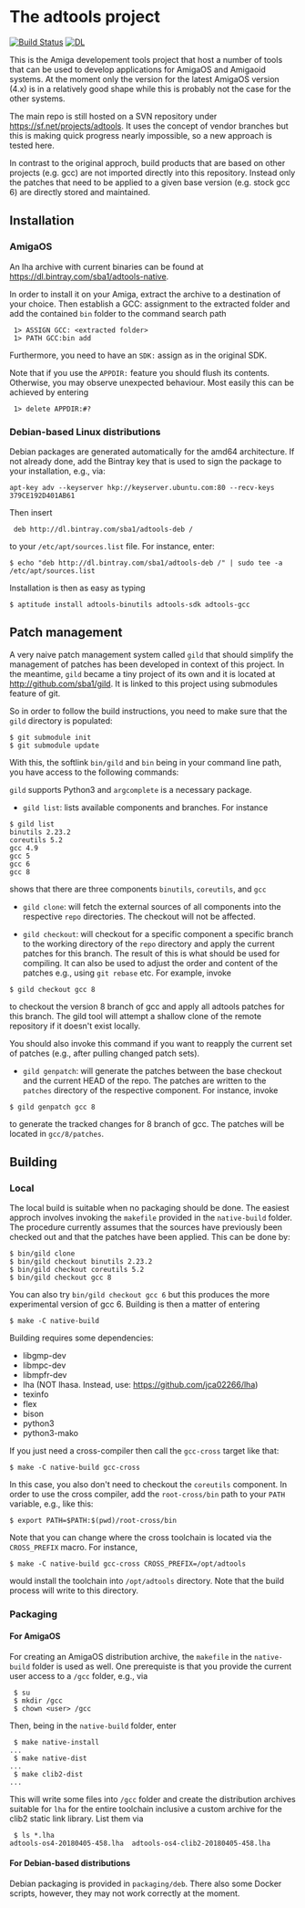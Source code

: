 The adtools project
===================

[![Build Status](https://travis-ci.org/sba1/adtools.svg?branch=master)](https://travis-ci.org/sba1/adtools)
[![DL](https://api.bintray.com/packages/sba1/adtools-native/adtools/images/download.svg)](https://bintray.com/sba1/adtools-native/adtools/_latestVersion#files)

This is the Amiga developement tools project that host a number of tools
that can be used to develop applications for AmigaOS and Amigaoid
systems. At the moment only the version for the latest AmigaOS version
(4.x) is in a relatively good shape while this is probably not the case
for the other systems.

The main repo is still hosted on a SVN repository under
https://sf.net/projects/adtools. It uses the concept of vendor branches
but this is making quick progress nearly impossible, so a new approach
is tested here.

In contrast to the original approch, build products that are based on
other projects (e.g. gcc) are not imported directly into this
repository. Instead only the patches that need to be applied to a given
base version (e.g. stock gcc 6) are directly stored and maintained.

Installation
------------

### AmigaOS

An lha archive with current binaries can be found at https://dl.bintray.com/sba1/adtools-native.

In order to install it on your Amiga, extract the archive to a destination of your
choice. Then establish a GCC: assignment to the extracted folder and add the contained
```bin``` folder to the command search path

```
 1> ASSIGN GCC: <extracted folder>
 1> PATH GCC:bin add
```

Furthermore, you need to have an ```SDK:``` assign as in the original SDK.

Note that if you use the ```APPDIR:``` feature you should flush its contents. Otherwise,
you may observe unexpected behaviour. Most easily this can be achieved by entering

```
 1> delete APPDIR:#?
```


### Debian-based Linux distributions

Debian packages are generated automatically for the amd64 architecture. If not already
done, add the Bintray key that is used to sign the package to your installation, e.g., via:

```
apt-key adv --keyserver hkp://keyserver.ubuntu.com:80 --recv-keys 379CE192D401AB61
```

Then insert

```
 deb http://dl.bintray.com/sba1/adtools-deb /
```

to your ```/etc/apt/sources.list``` file. For instance, enter:

```
$ echo "deb http://dl.bintray.com/sba1/adtools-deb /" | sudo tee -a /etc/apt/sources.list
```

Installation is then as easy as typing

```
$ aptitude install adtools-binutils adtools-sdk adtools-gcc
```

Patch management
----------------

A very naive patch management system called ```gild``` that should simplify the
management of patches has been developed in context of this project. In the
meantime, ```gild``` became a tiny project of its own and it is located at
http://github.com/sba1/gild. It is linked to this project using submodules
feature of git.

So in order to follow the build instructions, you need to make sure that the
```gild``` directory is populated:

```
$ git submodule init
$ git submodule update
````
With this, the softlink ```bin/gild``` and ```bin``` being in your command
line path, you have access to the following commands:

```gild``` supports Python3 and ```argcomplete``` is a necessary package.


* ```gild list```: lists available components and branches. For instance
 ```
 $ gild list
 binutils 2.23.2
 coreutils 5.2
 gcc 4.9
 gcc 5
 gcc 6
 gcc 8
 ```
 shows that there are three components ```binutils```, ```coreutils```,
 and ```gcc```

* ```gild clone```: will fetch the external sources of all components into
 the respective ```repo``` directories. The checkout will not be affected.

* ```gild checkout```: will checkout for a specific component a specific
 branch to the working directory of the ```repo``` directory and apply
 the current patches for this branch. The result of this is what should
 be used for compiling. It can also be used to adjust the order and
 content of the patches e.g., using ```git rebase``` etc. For example,
 invoke
 ```
 $ gild checkout gcc 8
 ```
 to checkout the version 8 branch of gcc and apply all adtools patches
 for this branch. The gild tool will attempt a shallow clone of the
 remote repository if it doesn't exist locally.

 You should also invoke this command if you want to reapply the current
 set of patches (e.g., after pulling changed patch sets).

* ```gild genpatch```: will generate the patches between the base checkout
 and the current HEAD of the repo. The patches are written to the
 ```patches``` directory of the respective component. For instance,
 invoke
 ```
 $ gild genpatch gcc 8
 ```
 to generate the tracked changes for 8 branch of gcc. The patches will
 be located in ```gcc/8/patches```.

Building
--------

### Local

The local build is suitable when no packaging should be done. The easiest
approch involves invoking the ```makefile``` provided in the
```native-build``` folder. The procedure currently assumes that the sources
have previously been checked out and that the patches have been applied.
This can be done by:
```
$ bin/gild clone
$ bin/gild checkout binutils 2.23.2
$ bin/gild checkout coreutils 5.2
$ bin/gild checkout gcc 8
```
You can also try ```bin/gild checkout gcc 6``` but this produces the more
experimental version of gcc 6. Building is then a matter of entering
```
$ make -C native-build
```

Building requires some dependencies:
- libgmp-dev
- libmpc-dev
- libmpfr-dev
- lha (NOT lhasa. Instead, use: https://github.com/jca02266/lha)
- texinfo
- flex
- bison
- python3
- python3-mako

If you just need a cross-compiler then call the ```gcc-cross``` target like
that:

```
$ make -C native-build gcc-cross
```

In this case, you also don't need to checkout the ```coreutils```
component. In order to use the cross compiler, add the ```root-cross/bin```
path to your ```PATH``` variable, e.g., like this:

```
$ export PATH=$PATH:$(pwd)/root-cross/bin
```

Note that you can change where the cross toolchain is located via the
```CROSS_PREFIX``` macro. For instance,

```
$ make -C native-build gcc-cross CROSS_PREFIX=/opt/adtools
```
would install the toolchain into ```/opt/adtools``` directory. Note that
the build process will write to this directory.

### Packaging

#### For AmigaOS

For creating an AmigaOS distribution archive, the ```makefile``` in the
```native-build``` folder is used as well. One prerequiste is that you
provide the current user access to a ```/gcc``` folder, e.g., via
```
 $ su
 $ mkdir /gcc
 $ chown <user> /gcc
```

Then, being in the ```native-build``` folder, enter

```
 $ make native-install
...
 $ make native-dist
...
 $ make clib2-dist
...
```

This will write some files into ```/gcc``` folder and create the
distribution archives suitable for ```lha``` for the entire toolchain
inclusive a custom archive for the clib2 static link library. List them
via
```
 $ ls *.lha
adtools-os4-20180405-458.lha  adtools-os4-clib2-20180405-458.lha
```

#### For Debian-based distributions

Debian packaging is provided in ```packaging/deb```. There also some Docker
scripts, however, they may not work correctly at the moment.
